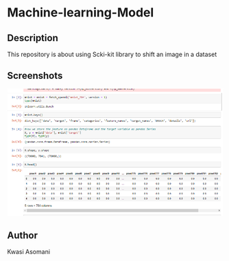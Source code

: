 # Machine-learning-Model
## Description
This repository is about using Scki-kit library to shift an image in a dataset

## Screenshots
![Top 5 Rows](./Pics/001.png)
## Author
Kwasi Asomani